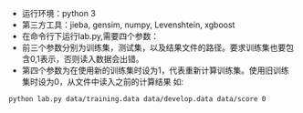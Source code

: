 - 运行环境：python 3
- 第三方工具：jieba, gensim, numpy, Levenshtein, xgboost
- 在命令行下运行lab.py,需要四个参数：
- 前三个参数分别为训练集，测试集，以及结果文件的路径。要求训练集也要包含0,1表示，否则读入数据会出错。
- 第四个参数为在使用新的训练集时设为1，代表重新计算训练集。使用旧训练集时设为0，从文件中读入之前的计算结果
如:
```
python lab.py data/training.data data/develop.data data/score 0
```